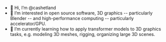 - 👋 Hi, I’m @cashetland
- 👀 I’m interested in open source software, 3D graphics -- particularly Blender -- and high-performance computing -- particularly accelerator/GPU.
- 🌱 I’m currently learning how to apply transformer models to 3D graphics tasks, e.g. modeling 3D meshes, rigging, organizing large 3D scenes.
